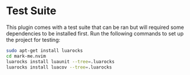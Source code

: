 # Test Suite
This plugin comes with a test suite that can be ran but will required some dependencies to be installed first. Run the
following commands to set up the project for testing:
```bash
sudo apt-get install luarocks
cd mark-me.nvim
luarocks install luaunit --tree=.luarocks
luarocks install luacov --tree=.luarocks
```
